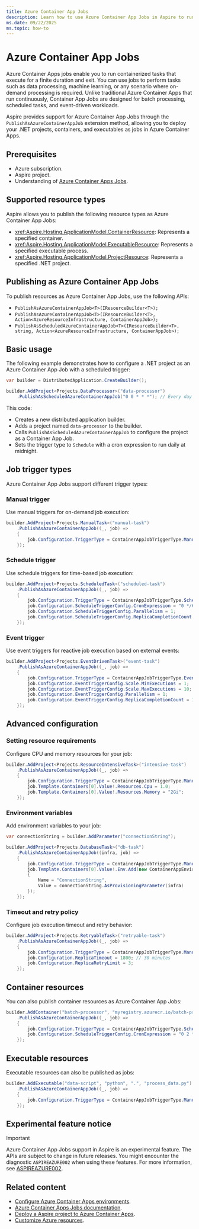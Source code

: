 ```yaml
---
title: Azure Container App Jobs
description: Learn how to use Azure Container App Jobs in Aspire to run containerized tasks that execute for a finite duration.
ms.date: 09/22/2025
ms.topic: how-to
---
```


# Azure Container App Jobs

Azure Container Apps jobs enable you to run containerized tasks that execute for a finite duration and exit. You can use jobs to perform tasks such as data processing, machine learning, or any scenario where on-demand processing is required. Unlike traditional Azure Container Apps that run continuously, Container App Jobs are designed for batch processing, scheduled tasks, and event-driven workloads.

Aspire provides support for Azure Container App Jobs through the `PublishAsAzureContainerAppJob` extension method, allowing you to deploy your .NET projects, containers, and executables as jobs in Azure Container Apps.

## Prerequisites

- Azure subscription.
- Aspire project.
- Understanding of [Azure Container Apps Jobs](/azure/container-apps/jobs).

## Supported resource types

Aspire allows you to publish the following resource types as Azure Container App Jobs:

- <xref:Aspire.Hosting.ApplicationModel.ContainerResource>: Represents a specified container.
- <xref:Aspire.Hosting.ApplicationModel.ExecutableResource>: Represents a specified executable process.  
- <xref:Aspire.Hosting.ApplicationModel.ProjectResource>: Represents a specified .NET project.

## Publishing as Azure Container App Jobs

To publish resources as Azure Container App Jobs, use the following APIs:

- `PublishAsAzureContainerAppJob<T>(IResourceBuilder<T>);`
- `PublishAsAzureContainerAppJob<T>(IResourceBuilder<T>, Action<AzureResourceInfrastructure, ContainerAppJob>);`
- `PublishAsScheduledAzureContainerAppJob<T>(IResourceBuilder<T>, string, Action<AzureResourceInfrastructure, ContainerAppJob>);`

<!--
- <xref:Aspire.Hosting.ContainerAppExtensions.PublishAsAzureContainerAppJob``1(Aspire.Hosting.ApplicationModel.IResourceBuilder{``0})?displayProperty=nameWithType>
- <xref:Aspire.Hosting.ContainerAppExtensions.PublishAsAzureContainerAppJob``1(Aspire.Hosting.ApplicationModel.IResourceBuilder{``0},System.Action{Aspire.Hosting.Azure.AzureResourceInfrastructure,Azure.Provisioning.AppContainers.ContainerAppJob})?displayProperty=nameWithType>
- <xref:Aspire.Hosting.ContainerAppExtensions.PublishAsScheduledAzureContainerAppJob``1(Aspire.Hosting.ApplicationModel.IResourceBuilder{``0},System.String,System.Action{Aspire.Hosting.Azure.AzureResourceInfrastructure,Azure.Provisioning.AppContainers.ContainerAppJob})?displayProperty=nameWithType>

-->

## Basic usage

The following example demonstrates how to configure a .NET project as an Azure Container App Job with a scheduled trigger:

```csharp
var builder = DistributedApplication.CreateBuilder();

builder.AddProject<Projects.DataProcessor>("data-processor")
    .PublishAsScheduledAzureContainerAppJob("0 0 * * *"); // Every day at midnight
```

This code:

- Creates a new distributed application builder.
- Adds a project named `data-processor` to the builder.
- Calls `PublishAsScheduledAzureContainerAppJob` to configure the project as a Container App Job.
- Sets the trigger type to `Schedule` with a cron expression to run daily at midnight.

## Job trigger types

Azure Container App Jobs support different trigger types:

### Manual trigger

Use manual triggers for on-demand job execution:

```csharp
builder.AddProject<Projects.ManualTask>("manual-task")
    .PublishAsAzureContainerAppJob((_, job) =>
    {
        job.Configuration.TriggerType = ContainerAppJobTriggerType.Manual;
    });
```

### Schedule trigger

Use schedule triggers for time-based job execution:

```csharp
builder.AddProject<Projects.ScheduledTask>("scheduled-task")
    .PublishAsAzureContainerAppJob((_, job) =>
    {
        job.Configuration.TriggerType = ContainerAppJobTriggerType.Schedule;
        job.Configuration.ScheduleTriggerConfig.CronExpression = "0 */6 * * *"; // Every 6 hours
        job.Configuration.ScheduleTriggerConfig.Parallelism = 1;
        job.Configuration.ScheduleTriggerConfig.ReplicaCompletionCount = 1;
    });
```

### Event trigger

Use event triggers for reactive job execution based on external events:

```csharp
builder.AddProject<Projects.EventDrivenTask>("event-task")
    .PublishAsAzureContainerAppJob((_, job) =>
    {
        job.Configuration.TriggerType = ContainerAppJobTriggerType.Event;
        job.Configuration.EventTriggerConfig.Scale.MinExecutions = 1;
        job.Configuration.EventTriggerConfig.Scale.MaxExecutions = 10;
        job.Configuration.EventTriggerConfig.Parallelism = 1;
        job.Configuration.EventTriggerConfig.ReplicaCompletionCount = 1;
    });
```

## Advanced configuration

### Setting resource requirements

Configure CPU and memory resources for your job:

```csharp
builder.AddProject<Projects.ResourceIntensiveTask>("intensive-task")
    .PublishAsAzureContainerAppJob((_, job) =>
    {
        job.Configuration.TriggerType = ContainerAppJobTriggerType.Manual;
        job.Template.Containers[0].Value!.Resources.Cpu = 1.0;
        job.Template.Containers[0].Value!.Resources.Memory = "2Gi";
    });
```

### Environment variables

Add environment variables to your job:

```csharp
var connectionString = builder.AddParameter("connectionString");

builder.AddProject<Projects.DatabaseTask>("db-task")
    .PublishAsAzureContainerAppJob((infra, job) =>
    {
        job.Configuration.TriggerType = ContainerAppJobTriggerType.Manual;
        job.Template.Containers[0].Value!.Env.Add(new ContainerAppEnvironmentVariable
        {
            Name = "ConnectionString",
            Value = connectionString.AsProvisioningParameter(infra)
        });
    });
```

### Timeout and retry policy

Configure job execution timeout and retry behavior:

```csharp
builder.AddProject<Projects.RetryableTask>("retryable-task")
    .PublishAsAzureContainerAppJob((_, job) =>
    {
        job.Configuration.TriggerType = ContainerAppJobTriggerType.Manual;
        job.Configuration.ReplicaTimeout = 1800; // 30 minutes
        job.Configuration.ReplicaRetryLimit = 3;
    });
```

## Container resources

You can also publish container resources as Azure Container App Jobs:

```csharp
builder.AddContainer("batch-processor", "myregistry.azurecr.io/batch-processor:latest")
    .PublishAsAzureContainerAppJob((_, job) =>
    {
        job.Configuration.TriggerType = ContainerAppJobTriggerType.Schedule;
        job.Configuration.ScheduleTriggerConfig.CronExpression = "0 2 * * 0"; // Weekly on Sunday at 2 AM
    });
```

## Executable resources

Executable resources can also be published as jobs:

```csharp
builder.AddExecutable("data-script", "python", ".", "process_data.py")
    .PublishAsAzureContainerAppJob((_, job) =>
    {
        job.Configuration.TriggerType = ContainerAppJobTriggerType.Manual;
    });
```

## Experimental feature notice

> [!IMPORTANT]
> Azure Container App Jobs support in Aspire is an experimental feature. The APIs are subject to change in future releases. You might encounter the diagnostic `ASPIREAZURE002` when using these features. For more information, see [ASPIREAZURE002](../diagnostics/aspireazure002.md).

## Related content

- [Configure Azure Container Apps environments](configure-aca-environments.md).
- [Azure Container Apps Jobs documentation](/azure/container-apps/jobs).
- [Deploy a Aspire project to Azure Container Apps](../deployment/azure/aca-deployment.md).
- [Customize Azure resources](customize-azure-resources.md).
